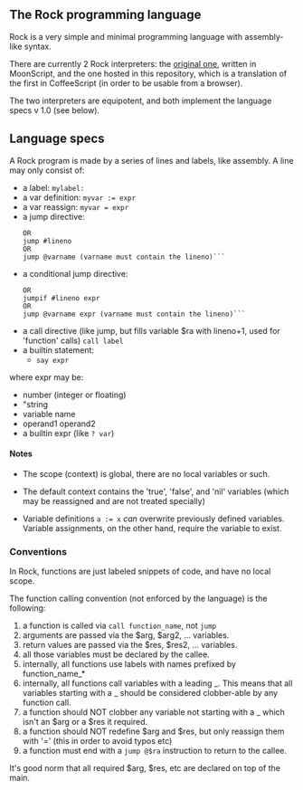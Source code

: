 The Rock programming language
-----------------------------

Rock is a very simple and minimal programming language with assembly-like syntax.

There are currently 2 Rock interpreters: the [original one](https://gist.github.com/silverweed/6a1abee2ae421fb65b60#file-rock-moon), written in MoonScript, and the one hosted in this repository, which is a translation of the first in CoffeeScript (in order to be usable from a browser).

The two interpreters are equipotent, and both implement the language specs v 1.0 (see below).

## Language specs ##
A Rock program is made by a series of lines and labels, like assembly.
A line may only consist of:
*  a label:
    ```mylabel:```
*  a var definition:
    ```myvar := expr```
*  a var reassign:
    ```myvar = expr```
*  a jump directive:
    ```jump label
    OR
    jump #lineno
    OR
    jump @varname (varname must contain the lineno)```
*  a conditional jump directive:
    ```jumpif label expr
    OR
    jumpif #lineno expr
    OR
    jump @varname expr (varname must contain the lineno)```
*  a call directive (like jump, but fills variable $ra with lineno+1, used
   for 'function' calls)
    ```call label```
*  a builtin statement:  
    - ```say expr```

where expr may be:  
*  number (integer or floating)
*  "string
*  variable name
*  operand1 <op> operand2
*  a builtin expr (like `? var`)


#### Notes ####
* The scope (context) is global, there are no local variables or such.

* The default context contains the 'true', 'false', and 'nil' variables
(which may be reassigned and are not treated specially)

* Variable definitions `a := x` *can* overwrite previously defined variables.
  Variable assignments, on the other hand, require the variable to exist.

### Conventions ###
In Rock, functions are just labeled snippets of code, and have no local
scope.

The function calling convention (not enforced by the language) is the following:

1. a function is called via `call function_name`, not `jump`
2. arguments are passed via the $arg, $arg2, ... variables.
3. return values are passed via the $res, $res2, ... variables.
4. all those variables must be declared by the callee.
5. internally, all functions use labels with names prefixed by
   function_name_*
6. internally, all functions call variables with a leading _.
   This means that all variables starting with a _ should be considered
   clobber-able by any function call.
7. a function should NOT clobber any variable not starting with
   a _ which isn't an $arg or a $res it required.
8. a function should NOT redefine $arg and $res, but only reassign
   them with '=' (this in order to avoid typos etc)
9. a function must end with a `jump @$ra` instruction to return to the callee.

It's good norm that all required $arg, $res, etc are declared on top
of the main.
